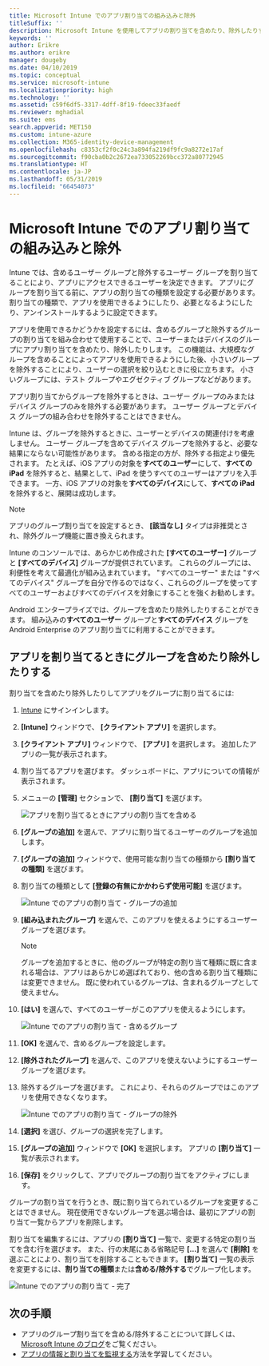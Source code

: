 ```yaml
---
title: Microsoft Intune でのアプリ割り当ての組み込みと除外
titleSuffix: ''
description: Microsoft Intune を使用してアプリの割り当てを含めたり、除外したりする方法について説明します。
keywords: ''
author: Erikre
ms.author: erikre
manager: dougeby
ms.date: 04/10/2019
ms.topic: conceptual
ms.service: microsoft-intune
ms.localizationpriority: high
ms.technology: ''
ms.assetid: c59f6df5-3317-4dff-8f19-fdeec33faedf
ms.reviewer: mghadial
ms.suite: ems
search.appverid: MET150
ms.custom: intune-azure
ms.collection: M365-identity-device-management
ms.openlocfilehash: c8353cf2f0c24c3a894fa219df9fc9a8272e17af
ms.sourcegitcommit: f90cba0b2c2672ea733052269bcc372a80772945
ms.translationtype: HT
ms.contentlocale: ja-JP
ms.lasthandoff: 05/31/2019
ms.locfileid: "66454073"
---
```

# <a name="include-and-exclude-app-assignments-in-microsoft-intune"></a>Microsoft Intune でのアプリ割り当ての組み込みと除外

Intune では、含めるユーザー グループと除外するユーザー グループを割り当てることにより、アプリにアクセスできるユーザーを決定できます。 アプリにグループを割り当てる前に、アプリの割り当ての種類を設定する必要があります。 割り当ての種類で、アプリを使用できるようにしたり、必要となるようにしたり、アンインストールするように設定できます。 

アプリを使用できるかどうかを設定するには、含めるグループと除外するグループの割り当てを組み合わせて使用することで、ユーザーまたはデバイスのグループにアプリ割り当てを含めたり、除外したりします。 この機能は、大規模なグループを含めることによってアプリを使用できるようにした後、小さいグループを除外することにより、ユーザーの選択を絞り込むときに役に立ちます。 小さいグループには、テスト グループやエグゼクティブ グループなどがあります。 

アプリ割り当てからグループを除外するときは、ユーザー グループのみまたはデバイス グループのみを除外する必要があります。 ユーザー グループとデバイス グループの組み合わせを除外することはできません。 

Intune は、グループを除外するときに、ユーザーとデバイスの関連付けを考慮しません。 ユーザー グループを含めてデバイス グループを除外すると、必要な結果にならない可能性があります。 含める指定の方が、除外する指定より優先されます。 たとえば、iOS アプリの対象を**すべてのユーザー**にして、**すべての iPad** を除外すると、結果として、iPad を使うすべてのユーザーはアプリを入手できます。 一方、iOS アプリの対象を**すべてのデバイス**にして、**すべての iPad** を除外すると、展開は成功します。  

> [!NOTE]
> アプリのグループ割り当てを設定するとき、 **[該当なし]** タイプは非推奨とされ、除外グループ機能に置き換えられます。 
>
> Intune のコンソールでは、あらかじめ作成された **[すべてのユーザー]** グループと **[すべてのデバイス]** グループが提供されています。 これらのグループには、利便性を考えて最適化が組み込まれています。 "すべてのユーザー" または "すべてのデバイス" グループを自分で作るのではなく、これらのグループを使ってすべてのユーザーおよびすべてのデバイスを対象にすることを強くお勧めします。  
>
> Android エンタープライズでは、グループを含めたり除外したりすることができます。 組み込みの**すべてのユーザー** グループと**すべてのデバイス** グループを Android Enterprise のアプリ割り当てに利用することができます。 


## <a name="include-and-exclude-groups-when-assigning-apps"></a>アプリを割り当てるときにグループを含めたり除外したりする 
割り当てを含めたり除外したりしてアプリをグループに割り当てるには:
1. [Intune](https://go.microsoft.com/fwlink/?linkid=2090973) にサインインします。
3. **[Intune]** ウィンドウで、 **[クライアント アプリ]** を選択します。
4. **[クライアント アプリ]** ウィンドウで、 **[アプリ]** を選択します。 追加したアプリの一覧が表示されます。
5. 割り当てるアプリを選びます。 ダッシュボードに、アプリについての情報が表示されます。 
6. メニューの **[管理]** セクションで、 **[割り当て]** を選びます。 

    ![アプリを割り当てるときにアプリの割り当てを含める](./media/apps-inc-exl-01.png)
7. **[グループの追加]** を選んで、アプリに割り当てるユーザーのグループを追加します。 
8. **[グループの追加]** ウィンドウで、使用可能な割り当ての種類から **[割り当ての種類]** を選びます。
9. 割り当ての種類として **[登録の有無にかかわらず使用可能]** を選びます。

    ![Intune でのアプリの割り当て - グループの追加](./media/apps-inc-exl-02.png)
10. **[組み込まれたグループ]** を選んで、このアプリを使えるようにするユーザー グループを選びます。

    > [!NOTE]
    > グループを追加するときに、他のグループが特定の割り当て種類に既に含まれる場合は、アプリはあらかじめ選ばれており、他の含める割り当て種類には変更できません。 既に使われているグループは、含まれるグループとして使えません。

11. **[はい]** を選んで、すべてのユーザーがこのアプリを使えるようにします。

    ![Intune でのアプリの割り当て - 含めるグループ](./media/apps-inc-exl-03.png)
12. **[OK]** を選んで、含めるグループを設定します。
13. **[除外されたグループ]** を選んで、このアプリを使えないようにするユーザー グループを選びます。 
14. 除外するグループを選びます。 これにより、それらのグループではこのアプリを使用できなくなります。

    ![Intune でのアプリの割り当て - グループの除外](./media/apps-inc-exl-04.png)
15. **[選択]** を選び、グループの選択を完了します。
16. **[グループの追加]** ウィンドウで **[OK]** を選択します。 アプリの **[割り当て]** 一覧が表示されます。
17. **[保存]** をクリックして、アプリでグループの割り当てをアクティブにします。

グループの割り当てを行うとき、既に割り当てられているグループを変更することはできません。 現在使用できないグループを選ぶ場合は、最初にアプリの割り当て一覧からアプリを削除します。 

割り当てを編集するには、アプリの **[割り当て]** 一覧で、変更する特定の割り当てを含む行を選びます。 また、行の末尾にある省略記号 **[...]** を選んで **[削除]** を選ぶことにより、割り当てを削除することもできます。 **[割り当て]** 一覧の表示を変更するには、**割り当ての種類**または**含める/除外する**でグループ化します。

![Intune でのアプリの割り当て - 完了](./media/apps-inc-exl-05.png)

## <a name="next-steps"></a>次の手順

- アプリのグループ割り当てを含める/除外することについて詳しくは、[Microsoft Intune のブログ](https://aka.ms/new_app_assignment_process)をご覧ください。
- [アプリの情報と割り当てを監視する](apps-monitor.md)方法を学習してください。
